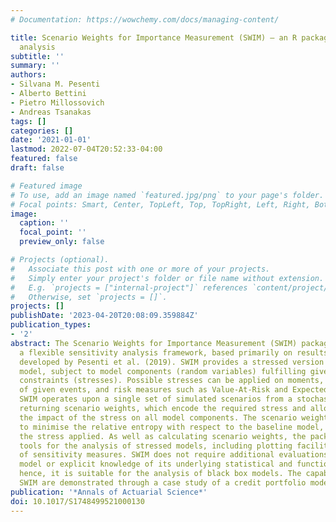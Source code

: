 ```yaml
---
# Documentation: https://wowchemy.com/docs/managing-content/

title: Scenario Weights for Importance Measurement (SWIM) – an R package for sensitivity
  analysis
subtitle: ''
summary: ''
authors:
- Silvana M. Pesenti
- Alberto Bettini
- Pietro Millossovich
- Andreas Tsanakas
tags: []
categories: []
date: '2021-01-01'
lastmod: 2022-07-04T20:52:33-04:00
featured: false
draft: false

# Featured image
# To use, add an image named `featured.jpg/png` to your page's folder.
# Focal points: Smart, Center, TopLeft, Top, TopRight, Left, Right, BottomLeft, Bottom, BottomRight.
image:
  caption: ''
  focal_point: ''
  preview_only: false

# Projects (optional).
#   Associate this post with one or more of your projects.
#   Simply enter your project's folder or file name without extension.
#   E.g. `projects = ["internal-project"]` references `content/project/deep-learning/index.md`.
#   Otherwise, set `projects = []`.
projects: []
publishDate: '2023-04-20T20:08:09.359884Z'
publication_types:
- '2'
abstract: The Scenario Weights for Importance Measurement (SWIM) package implements
  a flexible sensitivity analysis framework, based primarily on results and tools
  developed by Pesenti et al. (2019). SWIM provides a stressed version of a stochastic
  model, subject to model components (random variables) fulfilling given probabilistic
  constraints (stresses). Possible stresses can be applied on moments, probabilities
  of given events, and risk measures such as Value-At-Risk and Expected Shortfall.
  SWIM operates upon a single set of simulated scenarios from a stochastic model,
  returning scenario weights, which encode the required stress and allow monitoring
  the impact of the stress on all model components. The scenario weights are calculated
  to minimise the relative entropy with respect to the baseline model, subject to
  the stress applied. As well as calculating scenario weights, the package provides
  tools for the analysis of stressed models, including plotting facilities and evaluation
  of sensitivity measures. SWIM does not require additional evaluations of the simulation
  model or explicit knowledge of its underlying statistical and functional relations;
  hence, it is suitable for the analysis of black box models. The capabilities of
  SWIM are demonstrated through a case study of a credit portfolio model.
publication: '*Annals of Actuarial Science*'
doi: 10.1017/S1748499521000130
---
```

